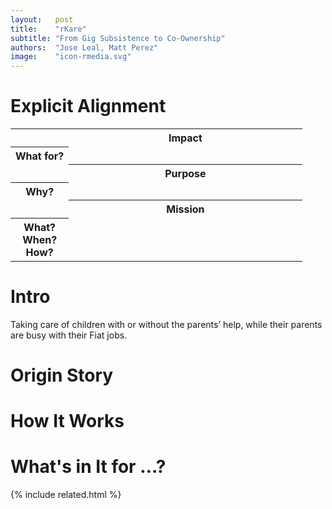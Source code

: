 ```yaml
---
layout:   post
title:    "rKare"
subtitle: "From Gig Subsistence to Co-Ownership"
authors:  "Jose Leal, Matt Perez"
image:    "icon-rmedia.svg"
---
```


<div style="display: none; ">
 <p>Taking care of children with or without the parents' help, while their parents are at busy with something else (<em>e.g.</em> their <span class='_paradigm'>Fiat</spam> work).</p>
</div>

<h1>Explicit Alignment</h1>
 <div class="_center">
  <table class="_explicitalignment">
   <tr id="_background">
    <td></td>
    <th>Impact</th>
   </tr>
   <tr>
    <th style="width:20%; ">What for?</th>
    <td>&nbsp;</td>
   </tr>
   <tr id="_background">
    <td></td>
    <th>Purpose</th>
   </tr>
   <tr>
    <th>Why?</th>
    <td>&nbsp;</td>
   </tr>
   <tr id="_background">
    <td></td>
    <th>Mission</th>
   </tr>
   <tr>
    <th>
     What?<br>
     When?<br>
     How?
    </th>
    <td>&nbsp;</td>
   </tr>
  </table>
 </div>

<h1>Intro</h1>
 <p>Taking care of children with or without the parents&rsquo; help, while their parents are busy with their <span class='_paradigm'>Fiat</span> jobs.</p>

<h1>Origin Story</h1>

<h1>How It Works</h1>

<h1>What's in It for &hellip;?</h1>

{% include related.html %}

